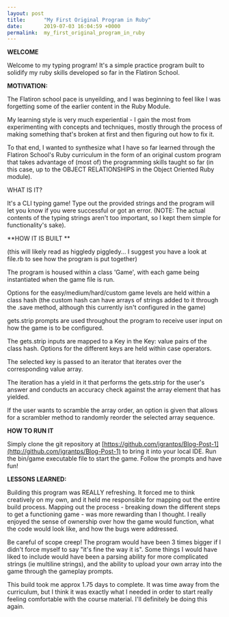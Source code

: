 ```yaml
---
layout: post
title:      "My First Original Program in Ruby"
date:       2019-07-03 16:04:59 +0000
permalink:  my_first_original_program_in_ruby
---
```


**WELCOME**

Welcome to my typing program!  It's a simple practice program built to solidify my ruby skills developed so far in the Flatiron School.

**MOTIVATION:**

The Flatiron school pace is unyeilding, and I was beginning to feel like I was forgetting some of the earlier content in the Ruby Module.

My learning style is very much experiential - I gain the most from experimenting with concepts and techniques, mostly through the process of making something that's broken at first and then figuring out how to fix it.

To that end, I wanted to synthesize what I have so far learned through the Flatiron School's Ruby curriculum in the form of an original custom program that takes advantage of (most of) the programming skills taught so far (in this case, up to the OBJECT RELATIONSHIPS in the Object Oriented Ruby module).

WHAT IS IT?

It's a CLI typing game! Type out the provided strings and the program will let you know if you were successful or got an error.  (NOTE: The actual contents of the typing strings aren't too important, so I kept them simple for functionality's sake).

**HOW IT IS BUILT **

  (this will likely read as higgledy piggledy... I suggest you have a look at file.rb to see how the program is put  together)

The program is housed within a class 'Game', with each game being instantiated when the game file is run.

Options for the easy/medium/hard/custom game levels are held within a class hash (the custom hash can have arrays of strings added to it through the .save method, although this currently isn't configured in the game)

gets.strip prompts are used throughout the program to receive user input on how the game is to be configured.

The gets.strip inputs are mapped to a Key in the Key: value pairs of the class hash.  Options for the different keys are held within case operators.

The selected key is passed to an iterator that iterates over the corresponding value array.  

The iteration has a yield in it that performs the gets.strip for the user's answer and conducts an accuracy check against the array element that has yielded.

If the user wants to scramble the array order, an option is given that allows for a scrambler method to randomly reorder the selected array sequence.

**HOW TO RUN IT**

Simply clone the git repository at [https://github.com/jgrantps/Blog-Post-1](http://github.com/jgrantps/Blog-Post-1) to bring it into your local IDE.
Run the bin/game executable file to start the game.  Follow the prompts and have fun!

**LESSONS LEARNED:**

Building this program was REALLY refreshing.  It forced me to think creatively on my own, and it held me responsible for mapping out the entire build process.  Mapping out the process - breaking down the different steps to get a functioning game - was more rewarding than I thought.  I really enjoyed the sense of ownership over how the game would function, what the code would look like, and how the bugs were addressed.

Be careful of scope creep!  The program would have been 3 times bigger if I didn't force myself to say "it's fine the way it is".  Some things I would have liked to include would have been a parsing ability for more complicated strings (ie multiline strings), and the ability to upload your own array into the game through the gameplay prompts.

This build took me approx 1.75 days to complete.  It was time away from the curriculum, but I think it was exactly what I needed in order to start really feeling comfortable with the course material.  I'll definitely be doing this again.

